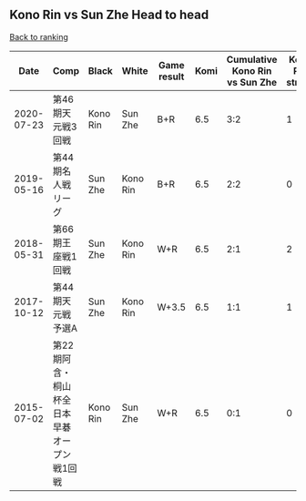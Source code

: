 ## Kono Rin vs Sun Zhe Head to head

[Back to ranking](../../index.md)




| **Date** | **Comp** | **Black** | **White** | **Game result** | **Komi** | **Cumulative Kono Rin vs Sun Zhe** | **Kono Rin streak** | **Sun Zhe streak** | 
| --- | --- | --- | --- | --- | --- | --- | --- | --- |
| 2020-07-23 | 第46期天元戦3回戦 | Kono Rin | Sun Zhe | B+R | 6.5 | 3:2 | 1 | 0 | 
| 2019-05-16 | 第44期名人戦リーグ | Sun Zhe | Kono Rin | B+R | 6.5 | 2:2 | 0 | 1 | 
| 2018-05-31 | 第66期王座戦1回戦 | Sun Zhe | Kono Rin | W+R | 6.5 | 2:1 | 2 | 0 | 
| 2017-10-12 | 第44期天元戦予選A | Sun Zhe | Kono Rin | W+3.5 | 6.5 | 1:1 | 1 | 0 | 
| 2015-07-02 | 第22期阿含・桐山杯全日本早碁オープン戦1回戦 | Kono Rin | Sun Zhe | W+R | 6.5 | 0:1 | 0 | 1 |




